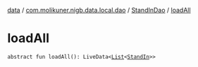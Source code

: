 [data](../../index.md) / [com.molikuner.nigb.data.local.dao](../index.md) / [StandInDao](index.md) / [loadAll](./load-all.md)

# loadAll

`abstract fun loadAll(): LiveData<`[`List`](https://kotlinlang.org/api/latest/jvm/stdlib/kotlin.collections/-list/index.html)`<`[`StandIn`](../../com.molikuner.nigb.data.types/-stand-in/index.md)`>>`